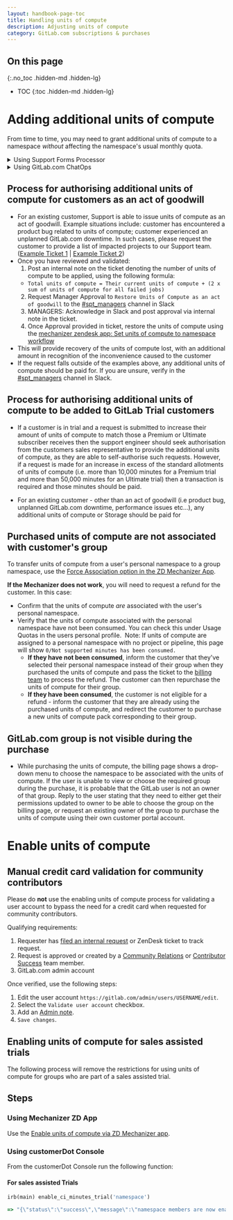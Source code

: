 ```yaml
---
layout: handbook-page-toc
title: Handling units of compute
description: Adjusting units of compute
category: GitLab.com subscriptions & purchases
---
```

## On this page
{:.no_toc .hidden-md .hidden-lg}

- TOC
{:toc .hidden-md .hidden-lg}

# Adding additional units of compute

From time to time, you may need to grant additional units of compute to a namespace
_without_ affecting the namespace's usual monthly quota.

<details>
<summary>Using Support Forms Processor</summary>

Use the <a href="https://gitlab-com.gitlab.io/support/toolbox/forms_processor/LR/extra_minutes.html">
Extra Minutes form</a>.
</details>

<details>
<summary>Using GitLab.com ChatOps</summary>

View the <a href="/handbook/support/workflows/chatops.html#setting-additional-minutes-quota-for-a-namespace">
Support ChatOps documentation</a> for more information.
</details>

## Process for authorising additional units of compute for customers as an act of goodwill

- For an existing customer, Support is able to issue units of compute as an act of goodwill. Example situations include: customer has encountered a product bug related to units of compute; customer experienced an unplanned GitLab.com downtime. In such cases, 
please request the customer to provide a list of impacted projects to our Support team. 
([Example Ticket 1](https://gitlab.zendesk.com/agent/tickets/294974) 
| [Example Ticket 2](https://gitlab.zendesk.com/agent/tickets/391109)) 
- Once you have reviewed and validated: 
  1. Post an internal note on the ticket denoting the number of units of compute to be applied, using the following formula: 
  - `Total units of compute = Their current units of compute + (2 x sum of units of compute for all failed jobs)`
  2. Request Manager Approval to `Restore Units of Compute as an act of goodwill` to the [#spt_managers](https://gitlab.slack.com/archives/C01F9S37AKT) channel in Slack 
  3. MANAGERS: Acknowledge in Slack and post approval via internal note in the ticket. 
  4. Once Approval provided in ticket, restore the units of compute using the [mechanizer zendesk app: Set units of compute to namespace workflow](https://about.gitlab.com/handbook/support/license-and-renewals/workflows/customersdot/mechanizer.html#set-units-of-compute-to-namespace)
- This will provide recovery of the units of compute lost, with an additional amount in recognition of the inconvenience caused to the customer 
- If the request falls outside of the examples above, any additional units of compute should be paid for. If you are unsure, verify in 
the [#spt_managers](https://gitlab.slack.com/archives/C01F9S37AKT) channel in Slack.

## Process for authorising additional units of compute to be added to GitLab Trial customers

- If a customer is in trial and a request is submitted to increase their amount of units of compute to match those a Premium or Ultimate subscriber receives then the support engineer should seek authorisation from the customers sales representative to provide the additional units of compute, as they are able to self-authorise such requests. However, if a request is made for an increase in excess of the standard allotments of units of compute (i.e. more than 10,000 minutes for a Premium trial and more than 50,000 minutes for an Ultimate trial) then a transaction is required and those minutes should be paid.

- For an existing customer - other than an act of goodwill (i.e product bug, unplanned GitLab.com downtime, performance issues etc...), any additional units of compute or Storage should be paid for


## Purchased units of compute are not associated with customer's group

To transfer units of compute from a user's personal namespace to a group namespace, use the [Force Association option in the ZD Mechanizer App](../mechanizer.html#force-associate).

**If the Mechanizer does not work**, you will need to request a refund for the customer.  In this case:
- Confirm that the units of compute *are* associated with the user's personal namespace.
- Verify that the units of compute associated with the personal namespace have not been consumed. You can check this under Usage Quotas in the users personal profile.  Note: If units of compute are assigned to a personal namespace with no project or pipeline, this page will show `0/Not supported minutes has been consumed.`
    - **If they have not been consumed**, inform the customer that they've selected their personal namespace instead of their group when they purchased the units of compute and pass the ticket to the [billing team](/handbook/support/license-and-renewals/workflows/billing_contact_change_payments.html#refunds) to process the refund. The customer can then repurchase the units of compute for their group.
    - **If they have been consumed**, the customer is not eligible for a refund - inform the customer that they are already using the purchased units of compute, and redirect the customer to purchase a new units of compute pack corresponding to their group.

## GitLab.com group is not visible during the purchase

- While purchasing the units of compute, the billing page shows a drop-down menu to choose the namespace to be associated with the units of compute. If the user is unable to view or choose the required group during the purchase, it is probable that the GitLab user is not an owner of that group.  Reply to the user stating that they need to either get their permissions updated to owner to be able to choose the group on the billing page, or request an existing owner of the group to purchase the units of compute using their own customer portal account.

# Enable units of compute

## Manual credit card validation for community contributors

Please do **not** use the enabling units of compute process for validating a user account to bypass the need for a credit card when requested for community contributors. 

Qualifying requirements:

1. Requester has [filed an internal request](https://gitlab-com.gitlab.io/support/internal-requests-form/) or ZenDesk ticket to track request.
1. Request is approved or created by a [Community Relations](https://about.gitlab.com/handbook/marketing/developer-relations/#-meet-the-team) or [Contributor Success](https://about.gitlab.com/handbook/marketing/developer-relations/contributor-success/#team-members) team member.
1. GitLab.com admin account

Once verified, use the following steps:

1. Edit the user account `https://gitlab.com/admin/users/USERNAME/edit`.
1. Select the `Validate user account` checkbox.
1. Add an [Admin note](../../../workflows/admin_note.html).
1. `Save changes`.

## Enabling units of compute for sales assisted trials

The following process will remove the restrictions for using units of compute for groups who are part of a sales assisted trial.

## Steps

### Using Mechanizer ZD App

Use the [Enable units of compute via ZD Mechanizer app](../mechanizer.html#enable-units-of-compute).

### Using customerDot Console

From the customerDot Console run the following function:

#### For sales assisted Trials

```ruby
irb(main) enable_ci_minutes_trial('namespace')

=> "{\"status\":\"success\",\"message\":\"namespace members are now enabled to run compute credits\"}"
```

